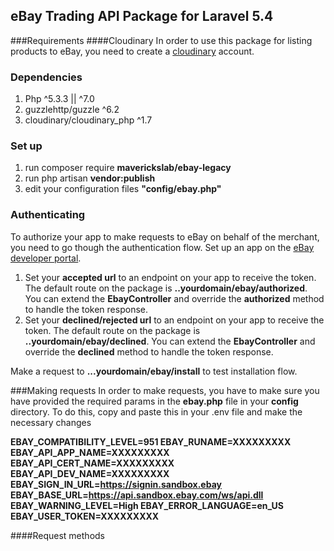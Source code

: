 ## eBay Trading API Package for Laravel 5.4

###Requirements
####Cloudinary
In order to use this package for listing products to eBay, you need to create a [cloudinary](http://cloudinary.com/) account.

### Dependencies
1. Php ^5.3.3 || ^7.0
2. guzzlehttp/guzzle ^6.2
3. cloudinary/cloudinary_php ^1.7

### Set up
1. run composer require **maverickslab/ebay-legacy**
2. run php artisan **vendor:publish**
3. edit your configuration files **"config/ebay.php"**

### Authenticating
To authorize your app to make requests to eBay on behalf of the merchant, you need to go though the authentication flow. Set up an app on the [eBay developer portal](https://go.developer.ebay.com/).
1. Set your **accepted url** to an endpoint on your app to receive the token. The default route on the package is **..yourdomain/ebay/authorized**. You can extend the **EbayController** and override the **authorized** method to handle the token response.
2. Set your **declined/rejected url** to an endpoint on your app to receive the token. The default route on the package is **..yourdomain/ebay/declined**. You can extend the **EbayController** and override the **declined** method to handle the token response.

Make a request to **...yourdomain/ebay/install** to test installation flow. 

###Making requests
In order to make requests, you have to make sure you have provided the required params in the **ebay.php** file in your **config** directory. To do this, copy and paste this in your .env file and make the necessary changes

**EBAY_COMPATIBILITY_LEVEL=951
EBAY_RUNAME=XXXXXXXXX
EBAY_API_APP_NAME=XXXXXXXXX
EBAY_API_CERT_NAME=XXXXXXXXX
EBAY_API_DEV_NAME=XXXXXXXXX
EBAY_SIGN_IN_URL=https://signin.sandbox.ebay
EBAY_BASE_URL=https://api.sandbox.ebay.com/ws/api.dll
EBAY_WARNING_LEVEL=High
EBAY_ERROR_LANGUAGE=en_US
EBAY_USER_TOKEN=XXXXXXXXX**

####Request methods
